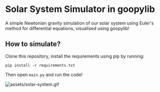 # Solar System Simulator in goopylib

A simple Newtonian gravity simulation of our solar system using Euler's method for differential equations, visualised using goopylib!

## How to simulate?

Clone this repository, install the requirements using pip by running:

```terminal
pip install -r requirements.txt
```

Then open `main.py` and run the code!


![assets/solar-system.gif](assets/solar-system.gif)
